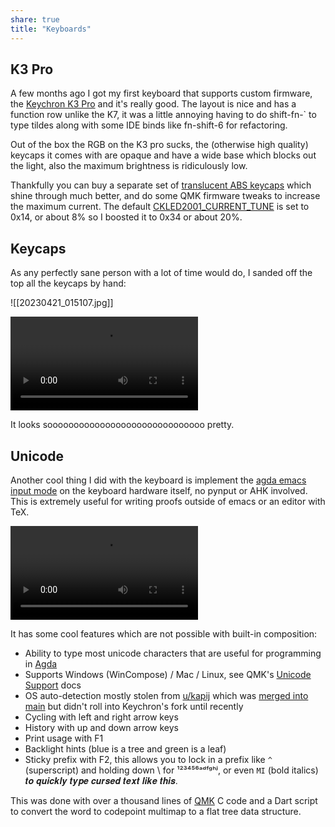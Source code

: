 ```yaml
---
share: true
title: "Keyboards"
---
```


## K3 Pro

A few months ago I got my first keyboard that supports custom firmware, the [Keychron K3 Pro](https://www.keychron.com/products/keychron-k3-pro-qmk-via-wireless-custom-mechanical-keyboard) and it's really good. The layout is nice and has a function row unlike the K7, it was a little annoying having to do shift-fn-\` to type tildes along with some IDE binds like fn-shift-6 for refactoring.

Out of the box the RGB on the K3 pro sucks, the (otherwise high quality) keycaps it comes with are opaque and have a wide base which blocks out the light, also the maximum brightness is ridiculously low.

Thankfully you can buy a separate set of [translucent ABS keycaps](https://www.keychron.com/products/low-profile-abs-full-set-keycap-set?variant=40332974948441) which shine through much better, and do some QMK firmware tweaks to increase the maximum current. The default [CKLED2001_CURRENT_TUNE](https://github.com/Keychron/qmk_firmware/blob/e4f4ceaf3f2e3d25fb282273a81f9b58790fc427/keyboards/keychron/k3_pro/ansi/rgb/config.h#L104) is set to 0x14, or about 8% so I boosted it to 0x34 or about 20%.

## Keycaps

As any perfectly sane person with a lot of time would do, I sanded off the top all the keycaps by hand:

![[20230421_015107.jpg]]

![type:video](20230416_151953_3.mp4)

It looks soooooooooooooooooooooooooooooo pretty.

## Unicode

Another cool thing I did with the keyboard is implement the [agda emacs input mode](https://agda.readthedocs.io/en/latest/tools/emacs-mode.html) on the keyboard hardware itself, no pynput or AHK involved. This is extremely useful for writing proofs outside of emacs or an editor with TeX.

![type:video](20230421_025001.mp4)

It has some cool features which are not possible with built-in composition:

* Ability to type most unicode characters that are useful for programming in [Agda](https://wiki.portal.chalmers.se/agda/pmwiki.php)
* Supports Windows (WinCompose) / Mac / Linux, see QMK's [Unicode Support](https://github.com/qmk/qmk_firmware/blob/master/docs/feature_unicode.md) docs
* OS auto-detection mostly stolen from [u/kapij](https://www.reddit.com/r/olkb/comments/x1ezbg/way_to_detect_host_os_in_qmk/) which was [merged into main](https://github.com/qmk/qmk_firmware/blob/master/docs/feature_os_detection.md) but didn't roll into Keychron's fork until recently
* Cycling with left and right arrow keys
* History with up and down arrow keys
* Print usage with F1
* Backlight hints (blue is a tree and green is a leaf)
* Sticky prefix with F2, this allows you to lock in a prefix like `^` (superscript) and holding down \\ for ¹²³⁴⁵⁶ᵃᵈᶠᵍʰʲ, or even `MI` (bold italics) 𝒕𝒐 𝒒𝒖𝒊𝒄𝒌𝒍𝒚 𝒕𝒚𝒑𝒆 𝒄𝒖𝒓𝒔𝒆𝒅 𝒕𝒆𝒙𝒕 𝒍𝒊𝒌𝒆 𝒕𝒉𝒊𝒔.

This was done with over a thousand lines of [QMK](https://github.com/Keychron/qmk_firmware/tree/bluetooth_playground/keyboards/keychron/k3_pro) C code and a Dart script to convert the word to codepoint multimap to a flat tree data structure.